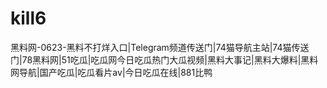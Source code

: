 # kill6
黑料网-0623-黑料不打烊入口|Telegram频道传送门|74猫导航主站|74猫传送门|78黑料网|51吃瓜|吃瓜网今日吃瓜热门大瓜视频|黑料大事记|黑料大爆料|黑料网导航|国产吃瓜|吃瓜看片av|今日吃瓜在线|881比鸭
